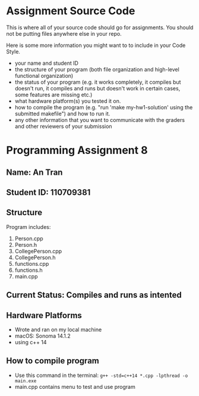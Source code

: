 # Assignment Source Code

This is where all of your source code should go for assignments. You should not be putting files anywhere else in your repo.

Here is some more information you might want to to include in your Code Style.

- your name and student ID
- the structure of your program (both file organization and high-level functional organization)
- the status of your program (e.g. it works completely, it compiles but doesn't run, it compiles and runs but doesn't work in certain cases, some features are missing etc.)
- what hardware platform(s) you tested it on.  
- how to compile the program (e.g. "run 'make my-hw1-solution' using the submitted makefile") and how to run it.
- any other information that you want to communicate with the graders and other reviewers of your submission

# Programming Assignment 8
## Name: An Tran
## Student ID: 110709381

## Structure
Program includes:
1. Person.cpp
2. Person.h
3. CollegePerson.cpp
4. CollegePerson.h
5. functions.cpp
6. functions.h
7. main.cpp

## Current Status: Compiles and runs as intented

## Hardware Platforms
- Wrote and ran on my local machine
- macOS: Sonoma 14.1.2
- using c++ 14

## How to compile program
- Use this command in the terminal: `g++ -std=c++14 *.cpp -lpthread -o main.exe`
- main.cpp contains menu to test and use program
